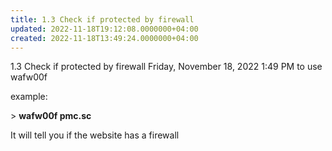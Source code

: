 ```yaml
---
title: 1.3 Check if protected by firewall
updated: 2022-11-18T19:12:08.0000000+04:00
created: 2022-11-18T13:49:24.0000000+04:00
---
```


1.3 Check if protected by firewall
Friday, November 18, 2022
1:49 PM
to use wafw00f

example:

\> **wafw00f pmc.sc**

It will tell you if the website has a firewall
